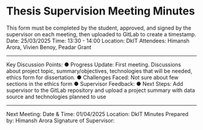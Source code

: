 # Thesis Supervision Meeting Minutes 

This form must be completed by the student, approved, and signed by the supervisor on each meeting, then uploaded to GitLab to create a timestamp.
Date: 25/03/2025
Time: 13:30 - 14:00
Location: DkIT
Attendees: Himansh Arora, Vivien Benoy, Peadar Grant
________________________________________
Key Discussion Points:
●	Progress Update: First meeting. Discussions about project topic, summary/objectives, technologies that will be needed, ethics form for dissertation. 
●	Challenges Faced: Not sure about few sections in the ethics form
●	Supervisor Feedback: 
●	Next Steps: Add supervisor to the GitLab repository and upload a project summary with data source and technologies planned to use
________________________________________
Next Meeting:
Date & Time: 01/04/2025
Location: DkIT
Minutes Prepared by: Himansh Arora 
Signature of Supervisor: 
